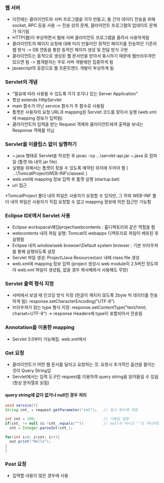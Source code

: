 ### 웹 서버
- 이전에는 클라이언트와 서버 프로그램을 각각 만들고, 둘 간의 데이터 전송을 위해 socket, RPC 등을 사용 -> 전송 상의 문제, 클라이언트 프로그램의 업데이트 문제가 야기됨
- HTTP(웹)이 부상하면서 웹에 서버 클라이언트 프로그램을 올려서 사용하게됨
- 클라이언트의 페이지 요청에 대해 미리 만들어진 정적인 페이지를 전송하던 기존의 웹 방식 -> DB 연동을 통한 동적인 페이지 생성 및 전달 방식 구현
- 클라이언트는 동적으로 생성된 웹 문서만을 받아서 표시하기 때문에 웹브라우져만 있으면 됨 -> 웹개발자는 주로 서버 개발에만 집중하게 됨
- javascript의 등장으로 웹 프론트엔드 개발이 부상하게 됨

### Servlet의 개념
- "필요에 따라 사용될 수 있도록 각각 조각나 있는 Server Application"
- 항상 extends HttpServlet
- main 함수가 아닌 service 함수가 주 함수로 사용됨
- 톰캣은 사용자의 요청 URL과 mapping된 Servlet 코드를 찾아서 실행 (web.xml에 mapping 정보가 입력됨)
- 클라이언트의 입력을 받는 Request 객체와 클라이언트에게 출력을 보내는 Response 객체를 지님

### Servlet을 이클립스 없이 실행하기
- ~.java 형태로 Servlet을 작성한 후 javac -cp ...\servlet-api.jar ~.java 로 컴파일 (톰캣 lib 내의 jar file)
- 실행을 위해서는 톰캣이 찾을 수 있도록 예약된 위치에 두어야 함 ( ...\TomcatProject\WEB-INF\classes\ )
- web.xml에 mapping 정보 입력 후 톰캣 실행 (startup.bat)
- url 접근

*TomcatProject 폴더 내의 파일은 사용자가 요청할 수 있지만, 그 하위 WEB-INF 폴더 내의 파일은 사용자가 직접 요청할 수 없고 mapping 정보에 의한 접근만 가능함

### Eclipse IDE에서 Servlet 사용
- Eclipse workspace\해당project\webcontents : 홈디렉토리와 같은 역할을 함
- webcontents 내의 파일 실행: Tomcat의 webapps 디렉토리로 파일이 배포된 후 실행됨
- Eclipse 내의 window\web browser\Default system browser : 기본 브라우져를 통해 실행되도록 설정
- Servlet 파일 생성: Project\Java Resources\src 내에 class file 생성
- web.xml에 mapping 정보 입력 (project 생성시 web module이 2.5버전 정도여야 web.xml 파일이 생성됨, 없을 경우 복사해와서 사용해도 무방)

### Servlet 출력 형식 지정
- 서버에서 보낼 때 인코딩 방식 지정 (한글이 깨지지 않도록 2byte 씩 데이터를 전송하게 됨): response.setCharacterEncoding("UTF-8")
- 브라우져가 읽는 type 형식 지정: response.setContentType("text/html; charset=UTF-8") -> response Headers에 type이 포함되어서 전송됨

### Annotation을 이용한 mapping
- Servlet 3.0부터 가능해짐. web.xml에서 

### Get 요청
- 클라이언트가 어떤 웹 문서를 달라고 요청하는 것. 요청시 추가적인 옵션을 붙이는 것이 Query String임
- Servlet에서는 입력 도구인 request를 이용하여 query string을 읽어들일 수 있음 (항상 문자열로 읽힘)

#### query string에 값이 없거나 null인 경우 처리 
```java
void service(){
String cnt_ = request.getParameter("cnt");   // 임시 변수에 저장

int cnt = 100;                               // 기본값 설정
if(cnt_ != null && !cnt_.equals(""))         // null이 아니고 ""도 아니라면
  cnt = Integer.parseInt(cnt_);
  
for(int i=0; i<cnt; i++){
  out.print("Hello");
}
}
```

### Post 요청
- 입력할 내용이 많은 경우에 사용
